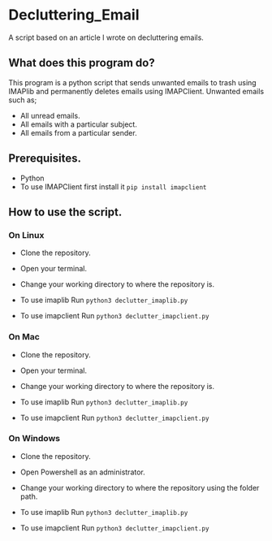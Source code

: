 # Decluttering_Email
A script based on an article I wrote on decluttering emails. 

## What does this program do?
This program is a python script that sends unwanted emails to trash using IMAPlib and permanently deletes emails using IMAPClient. 
Unwanted emails such as;
- All unread emails.
- All emails with a particular subject.
- All emails from a particular sender. 

## Prerequisites.
- Python
- To use IMAPClient first install it `pip install imapclient`

## How to use the script.
### On Linux
- Clone the repository.

- Open your terminal.

- Change your working directory to where the repository is.

- To use imaplib Run `python3 declutter_imaplib.py`

- To use imapclient Run `python3 declutter_imapclient.py`

### On Mac
- Clone the repository.

- Open your terminal.

- Change your working directory to where the repository is.

- To use imaplib Run `python3 declutter_imaplib.py`

- To use imapclient Run `python3 declutter_imapclient.py`

### On Windows
- Clone the repository.

- Open Powershell as an administrator.

- Change your working directory to where the repository using the folder path.

- To use imaplib Run `python3 declutter_imaplib.py`

- To use imapclient Run `python3 declutter_imapclient.py`
